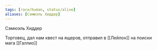 ```yaml
---
tags: [race/human, status/alive]
aliases: [Сэмюэль Хиддер]
---
```


Сэмюэль Хиддер

Торговец, дал нам квест на ящеров, отправил в [[Лейлон]] на поиски мага [[Галлио]]
